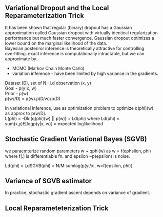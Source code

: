 Variational Dropout and the Local Reparameterization Trick
------------------------------
It has been shown that regular (binary) dropout has a Gaussian approximation called Gaussian dropout with virtually identical regularization performance but much faster convergence. Gaussian dropout optimizes a lower bound on the marginal likelihood of the data.   
Bayesian posteriror inference is theoretically attractive for controlling overfitting. exact inference is computationally intractable, but we can approximate by:-    
* MCMC (Markov Chain Monte Carlo)   
* variation inference - have been limited by high variance in the gradients.   

Dataset (D), set of N i.i.d observation (x, y)     
Goal - p(y|x, w)    
Prior - p(w)   
p(w//D) = p(w).p(D/w)/p(D)    

In variational inference, use as optimization problem to optimize q(phi)(w) as approx to p(w/D).     
L(phi) = -Dkl(q(phi)(w) || p(w)) + Ld(phi) where Ld(phi) = sum(x,y)E[logp(y|x, w)] = expected loglikelihood


Stochastic Gradient Variational Bayes (SGVB)
----------------------
we paraemterize random parameters w ~ qphi(w) as w = f(ephsilon, phi) where f(.) is differentiable fn. and epsilon ~p(epsilon) is noise.
   
Ld(phi) = LdSGVB(phi) = N/M sumlog(p(yi/xi, w=f(epsilon, phi))


Variance of SGVB estimator
-----------------
In practice, stochastic gradient ascent depends on variance of gradient.    


Local Reparameteterization Trick
-----------------------









